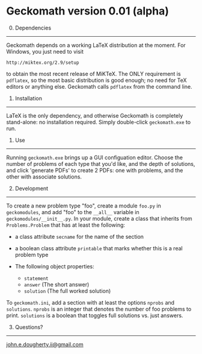 Geckomath  version 0.01 (alpha)
===============================

0. Dependencies
---------------

Geckomath depends on a working LaTeX distribution at the moment.  For Windows,
you just need to visit

    http://miktex.org/2.9/setup

to obtain the most recent release of MiKTeX.  The ONLY requirement is
`pdflatex`, so the most basic distribution is good enough; no need for TeX
editors or anything else.  Geckomath calls `pdflatex` from the command line.

1. Installation
---------------

LaTeX is the only dependency, and otherwise Geckomath is completely stand-alone:
no installation required.  Simply double-click `geckomath.exe` to run.

1. Use
------

Running `geckomath.exe` brings up a GUI configuation editor.  Choose the number
of problems of each type that you'd like, and the depth of solutions, and click
'generate PDFs' to create 2 PDFs: one with problems, and the other with
associate solutions.

2. Development
--------------

To create a new problem type "foo", create a module `foo.py` in `geckomodules`,
and add "foo" to the `__all__` variable in `geckomodules/__init__.py`.  In your
module, create a class that inherits from `Problems.Problem` that has at least
the following:

* a class attribute `secname` for the name of the section
* a boolean class attribute `printable` that marks whether this is a real problem type
* The following object properties:

    * `statement`
    * `answer` (The short answer)
    * `solution` (The full worked solution)

To `geckomath.ini`, add a section with at least the options `nprobs` and
`solutions`.  `nprobs` is an integer that denotes the number of foo problems to
print.  `solutions` is a boolean that toggles full solutions vs. just answers.

3. Questions?
-------------

john.e.dougherty.ii@gmail.com

